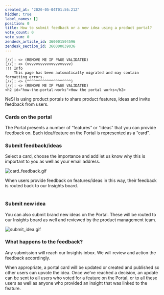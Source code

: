 ```yaml
---
created_at: '2020-05-04T01:56:21Z'
hidden: true
label_names: []
position: 0
title: How to submit feedback or a new idea using a product portal?
vote_count: 0
vote_sum: 0
zendesk_article_id: 360001504596
zendesk_section_id: 360000039036
---
```



    [//]: <> (REMOVE ME IF PAGE VALIDATED)
    [//]: <> (vvvvvvvvvvvvvvvvvvvv)
    !!! Info
        This page has been automatically migrated and may contain formatting errors.
    [//]: <> (^^^^^^^^^^^^^^^^^^^^)
    [//]: <> (REMOVE ME IF PAGE VALIDATED)
    <h2 id="how-the-portal-works">How the portal works</h2>
<p>NeSI is using product portals to share product features, ideas and invite feedback from users.</p>
<h3 id="Cards-on-the-portal">Cards on the portal</h3>
<p>The Portal presents a number of “features” or “ideas” that you can provide feedback on. Each idea/feature on the Portal is represented as a “card”.</p>
<h3 id="Invite-feedback/comments">Submit feedback/ideas</h3>
<p>Select a card, choose the importance and add let us know why this is important to you as well as your email address.</p>
<p><img src="https://support.nesi.org.nz/hc/article_attachments/360004620616/card_feedback.gif" alt="card_feedback.gif"></p>
<div class="heading-anchor-wrapper">
<div class="sc-dHIava kgjRRC">
<div>When users provide feedback on features/ideas in this way, their feedback is routed back to our Insights board.</div>
<div> </div>
</div>
</div>
<h3>Submit new idea</h3>
<p>You can also submit brand new ideas on the Portal. These will be routed to our Insights board as well and reviewed by the product management team.</p>
<p><img src="https://support.nesi.org.nz/hc/article_attachments/360004259436/submit_idea.gif" alt="submit_idea.gif"></p>
<h3 id="Closing-the-feedback-loop">What happens to the feedback?</h3>
<p>Any submission will reach our Insights inbox. We will review and action the feedback accordingly.</p>
<p>When appropriate, a portal card will be updated or created and published so other users can upvote the idea. Once we've reached a decision, an update can be sent to all users who voted for a feature on the Portal, or to all these users as well as anyone who provided an insight that was linked to the feature.</p>
<p> </p>
<p> </p>